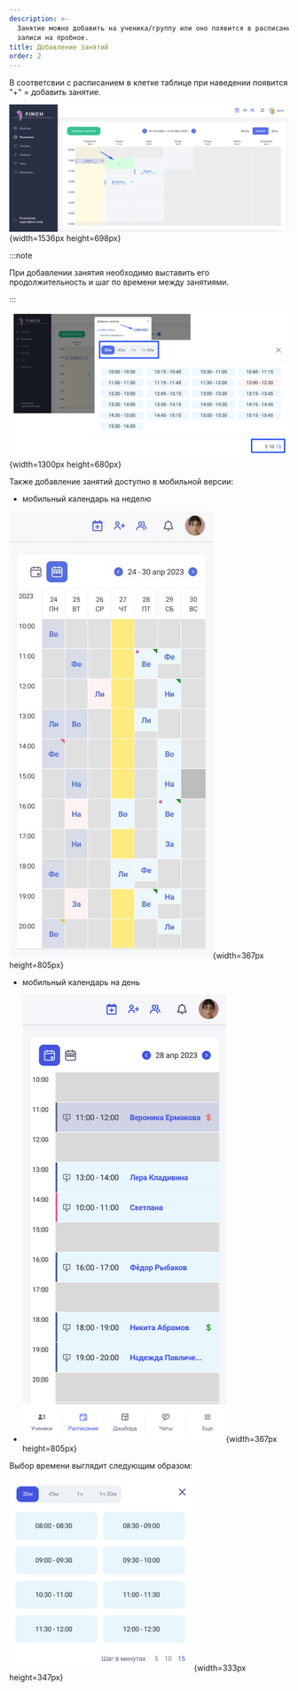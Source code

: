 ```yaml
---
description: >-
  Занятие можно добавить на ученика/группу или оно появится в расписании после
  записи на пробное.
title: Добавление занятий
order: 2
---
```


В соответсвии с расписанием в клетке таблице при наведении появится "+" = добавить занятие.

![](./dobavlenie-zanyatii-5.png){width=1536px height=698px}

:::note 

При добавлении занятия необходимо выставить его продолжительность и шаг по времени между занятиями.

:::

![](./dobavlenie-zanyatii-4.png){width=1300px height=680px}

Также добавление занятий доступно в мобильной версии:

-  мобильный календарь на неделю

![](./dobavlenie-zanyatii-3.png){width=367px height=805px}

-  мобильный календарь на день

-  ![](./dobavlenie-zanyatii-2.png){width=367px height=805px}

Выбор времени выглядит следующим образом:

![](./dobavlenie-zanyatii.png){width=333px height=347px}